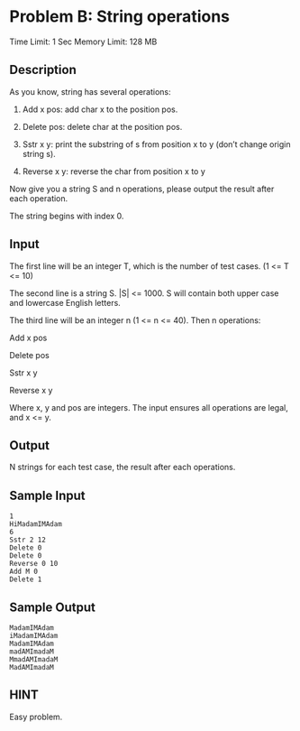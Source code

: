 # Problem B: String operations

Time Limit: 1 Sec  Memory Limit: 128 MB

## Description

As you know, string has several operations:

1. Add x pos: add char x to the position pos.

2. Delete pos: delete char at the position pos.

3. Sstr x y: print the substring of s from position x to y (don’t change origin string s).

4. Reverse x y: reverse the char from position x to y

Now give you a string S and n operations, please output the result after each operation.

The string begins with index 0.

## Input

The first line will be an integer T, which is the number of test cases. (1 <= T <= 10)

The second line is a string S. |S| <= 1000. S will contain both upper case and lowercase English letters.

The third line will be an integer n (1 <= n <= 40). Then n operations:

Add x pos

Delete pos

Sstr x y

Reverse x y

Where x, y and pos are integers. The input ensures all operations are legal, and x <= y. 

## Output

N strings for each test case, the result after each operations.

## Sample Input

```
1
HiMadamIMAdam
6
Sstr 2 12
Delete 0
Delete 0
Reverse 0 10
Add M 0
Delete 1
```

## Sample Output

```
MadamIMAdam
iMadamIMAdam
MadamIMAdam
madAMImadaM
MmadAMImadaM
MadAMImadaM
```

## HINT

Easy problem.